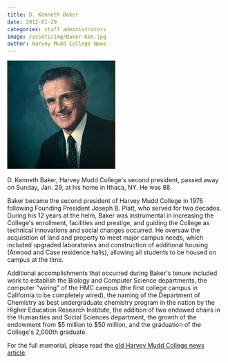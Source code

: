 ```yaml
---
title: D. Kenneth Baker
date: 2012-01-29
categories: staff administrators
image: /assets/img/Baker-Ken.jpg
author: Harvey Mudd College News
---
```

![D. Kenneth Baker](/assets/img/Baker-Ken.jpg)

D. Kenneth Baker, Harvey Mudd College's second president, passed away on Sunday, Jan. 29, at his home in Ithaca, NY. He was 88.

Baker became the second president of Harvey Mudd College in 1976 following Founding President Joseph B. Platt, who served for two decades. During his 12 years at the helm, Baker was instrumental in increasing the College's enrollment, facilities and prestige, and guiding the College as technical innovations and social changes occurred. He oversaw the acquisition of land and property to meet major campus needs, which included upgraded laboratories and construction of additional housing (Atwood and Case residence halls), allowing all students to be housed on campus at the time.

Additional accomplishments that occurred during Baker's tenure included work to establish the Biology and Computer Science departments, the computer "wiring" of the HMC campus (the first college campus in California to be completely wired), the naming of the Department of Chemistry as best undergraduate chemistry program in the nation by the Higher Education Research Institute, the addition of two endowed chairs in the Humanities and Social Sciences department, the growth of the endowment from $5 million to $50 million, and the graduation of the College's 2,000th graduate.

For the full memorial, please read the [old Harvey Mudd College news article](https://www.hmc.edu/old-news/baker-ken-death-20112.php).
